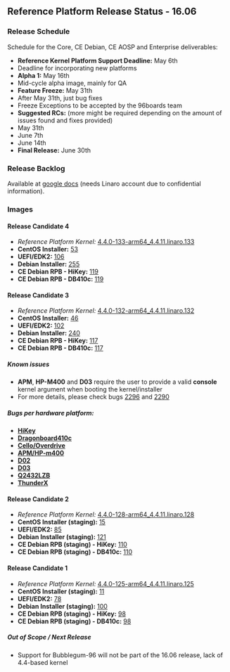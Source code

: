 ## Reference Platform Release Status - 16.06 

### Release Schedule

Schedule for the Core, CE Debian, CE AOSP and Enterprise deliverables:

- **Reference Kernel Platform Support Deadline:** May 6th
 - Deadline for incorporating new platforms
- **Alpha 1:** May 16th
 - Mid-cycle alpha image, mainly for QA
- **Feature Freeze:** May 31th
 - After May 31th, just bug fixes
 - Freeze Exceptions to be accepted by the 96boards team
- **Suggested RCs:** (more might be required depending on the amount of issues found and fixes provided)
 - May 31th
 - June 7th
 - June 14th
- **Final Release:** June 30th

### Release Backlog

Available at [google docs](https://docs.google.com/document/d/1utMREYtMKmC0eRM3duWCNTJ1oMNPPxMnvB_TTUOcWqg/edit) (needs Linaro account due to confidential information).

### Images

#### Release Candidate 4

- *Reference Platform Kernel:* [4.4.0-133-arm64_4.4.11.linaro.133](http://repo.linaro.org/ubuntu/linaro-overlay/pool/main/l/linux/)
- **CentOS Installer:** [53](https://builds.96boards.org/snapshots/reference-platform/components/centos-installer/53/)
- **UEFI/EDK2:** [106](https://builds.96boards.org/snapshots/reference-platform/components/uefi/106/)
- **Debian Installer:** [255](https://builds.96boards.org/snapshots/reference-platform/components/debian-installer/255/)
- **CE Debian RPB - HiKey:** [119](https://builds.96boards.org/snapshots/reference-platform/debian/119/hikey)
- **CE Debian RPB - DB410c:** [119](https://builds.96boards.org/snapshots/reference-platform/debian/119/dragonboard410c)

#### Release Candidate 3

- *Reference Platform Kernel:* [4.4.0-132-arm64_4.4.11.linaro.132](http://repo.linaro.org/ubuntu/linaro-overlay/pool/main/l/linux/)
- **CentOS Installer:** [46](https://builds.96boards.org/snapshots/reference-platform/components/centos-installer/46/)
- **UEFI/EDK2:** [102](https://builds.96boards.org/snapshots/reference-platform/components/uefi/102/)
- **Debian Installer:** [240](https://builds.96boards.org/snapshots/reference-platform/components/debian-installer/240/)
- **CE Debian RPB - HiKey:** [117](https://builds.96boards.org/snapshots/reference-platform/debian/117/hikey)
- **CE Debian RPB - DB410c:** [117](https://builds.96boards.org/snapshots/reference-platform/debian/117/dragonboard410c)

##### Known issues

- **APM**, **HP-M400** and **D03** require the user to provide a valid __console__ kernel argument when booting the kernel/installer
 - For more details, please check bugs [2296](https://bugs.linaro.org/show_bug.cgi?id=2296) and [2290](https://bugs.linaro.org/show_bug.cgi?id=2290)

##### Bugs per hardware platform:

- [**HiKey**](https://goo.gl/Rlu59c)
- [**Dragonboard410c**](https://goo.gl/2rnL8X)
- [**Cello/Overdrive**](https://goo.gl/CXTDbw)
- [**APM/HP-m400**](https://goo.gl/5hhs0l)
- [**D02**](https://goo.gl/P87Q5z)
- [**D03**](https://goo.gl/LSXpPR)
- [**Q2432LZB**](https://goo.gl/Q5lIGE)
- [**ThunderX**](https://goo.gl/z45Jkk)

#### Release Candidate 2

- *Reference Platform Kernel:* [4.4.0-128-arm64_4.4.11.linaro.128](http://repo.linaro.org/ubuntu/linaro-staging/pool/main/l/linux/)
- **CentOS Installer (staging):** [15](https://builds.96boards.org/snapshots/reference-platform/components/centos-installer-staging/15/)
- **UEFI/EDK2:** [85](https://builds.96boards.org/snapshots/reference-platform/components/uefi/85/)
- **Debian Installer (staging):** [121](https://builds.96boards.org/snapshots/reference-platform/components/debian-installer-staging/121)
- **CE Debian RPB (staging) - HiKey:** [110](https://builds.96boards.org/snapshots/reference-platform/debian/110/hikey)
- **CE Debian RPB (staging) - DB410c:** [110](https://builds.96boards.org/snapshots/reference-platform/debian/110/dragonboard410c)

#### Release Candidate 1

- *Reference Platform Kernel:* [4.4.0-125-arm64_4.4.11.linaro.125](http://repo.linaro.org/ubuntu/linaro-staging/pool/main/l/linux/)
- **CentOS Installer (staging):** [11](https://builds.96boards.org/snapshots/reference-platform/components/centos-installer-staging/11/)
- **UEFI/EDK2:** [78](https://builds.96boards.org/snapshots/reference-platform/components/uefi/78/)
- **Debian Installer (staging):** [100](https://builds.96boards.org/snapshots/reference-platform/components/debian-installer-staging/100)
- **CE Debian RPB (staging) - HiKey:** [98](https://builds.96boards.org/snapshots/reference-platform/debian/98/hikey)
- **CE Debian RPB (staging) - DB410c:** [98](https://builds.96boards.org/snapshots/reference-platform/debian/98/dragonboard410c)

##### Out of Scope / Next Release

 - Support for Bubblegum-96 will not be part of the 16.06 release, lack of 4.4-based kernel
